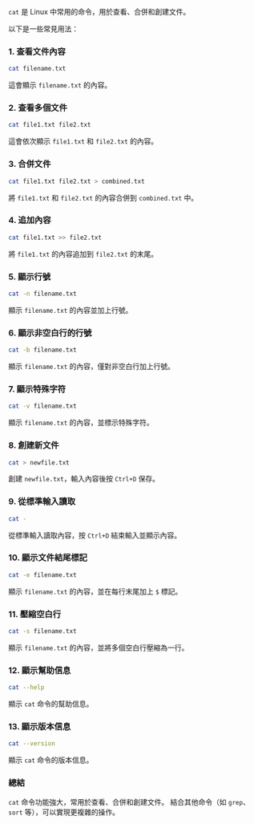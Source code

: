 `cat` 是 Linux 中常用的命令，用於查看、合併和創建文件。

以下是一些常見用法：

### 1. 查看文件內容
```bash
cat filename.txt
```
這會顯示 `filename.txt` 的內容。

### 2. 查看多個文件
```bash
cat file1.txt file2.txt
```
這會依次顯示 `file1.txt` 和 `file2.txt` 的內容。

### 3. 合併文件
```bash
cat file1.txt file2.txt > combined.txt
```
將 `file1.txt` 和 `file2.txt` 的內容合併到 `combined.txt` 中。

### 4. 追加內容
```bash
cat file1.txt >> file2.txt
```
將 `file1.txt` 的內容追加到 `file2.txt` 的末尾。

### 5. 顯示行號
```bash
cat -n filename.txt
```
顯示 `filename.txt` 的內容並加上行號。

### 6. 顯示非空白行的行號
```bash
cat -b filename.txt
```
顯示 `filename.txt` 的內容，僅對非空白行加上行號。

### 7. 顯示特殊字符
```bash
cat -v filename.txt
```
顯示 `filename.txt` 的內容，並標示特殊字符。

### 8. 創建新文件
```bash
cat > newfile.txt
```
創建 `newfile.txt`，輸入內容後按 `Ctrl+D` 保存。

### 9. 從標準輸入讀取
```bash
cat -
```
從標準輸入讀取內容，按 `Ctrl+D` 結束輸入並顯示內容。

### 10. 顯示文件結尾標記
```bash
cat -e filename.txt
```
顯示 `filename.txt` 的內容，並在每行末尾加上 `$` 標記。

### 11. 壓縮空白行
```bash
cat -s filename.txt
```
顯示 `filename.txt` 的內容，並將多個空白行壓縮為一行。

### 12. 顯示幫助信息
```bash
cat --help
```
顯示 `cat` 命令的幫助信息。

### 13. 顯示版本信息
```bash
cat --version
```
顯示 `cat` 命令的版本信息。

### 總結
`cat` 命令功能強大，常用於查看、合併和創建文件。
結合其他命令（如 `grep`、`sort` 等），可以實現更複雜的操作。

